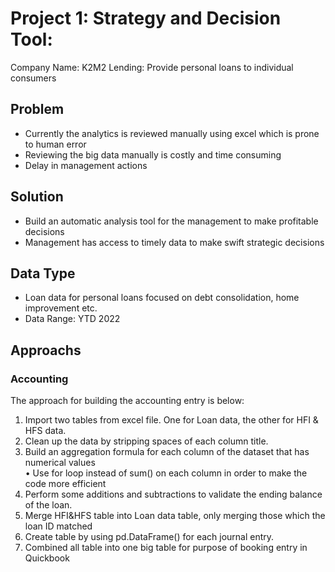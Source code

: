 
# Project 1: Strategy and Decision Tool:
Company Name: K2M2 Lending: Provide personal loans to individual consumers

## Problem
* Currently the analytics is reviewed manually using excel which is prone to human error
* Reviewing the big data manually is costly and time consuming
* Delay in management actions 
## Solution
* Build an automatic analysis tool for the management to make profitable decisions
* Management has access to timely data to make swift strategic decisions
## Data Type
* Loan data for personal loans focused on debt consolidation, home improvement etc.
* Data Range: YTD 2022

## Approachs

### Accounting

The approach for building the accounting entry is below:   <br />

1) Import two tables from excel file. One for Loan data, the other for HFI & HFS data.     <br/>
2) Clean up the data by stripping spaces of each column title.   <br />
3) Build an aggregation formula for each column of the dataset that has numerical values   <br />
    •	Use for loop instead of sum() on each column in order to make the code more efficient
3) Perform some additions and subtractions to validate the ending balance of the loan.   <br />
4) Merge HFI&HFS table into Loan data table, only merging those which the loan ID matched  <br />
5) Create table by using pd.DataFrame() for each journal entry.    <br />
6) Combined all table into one big table for purpose of booking entry in Quickbook  <br />
